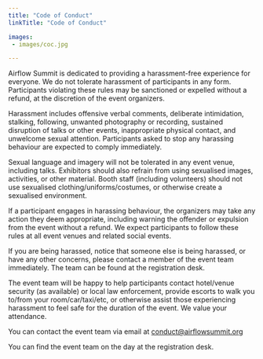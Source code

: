 ```yaml
---
title: "Code of Conduct"
linkTitle: "Code of Conduct"

images:
 - images/coc.jpg

---
```


Airflow Summit is dedicated to providing a harassment-free experience for everyone. We do not tolerate harassment of participants in any form. Participants violating these rules may be sanctioned or expelled without a refund, at the discretion of the event organizers.

Harassment includes offensive verbal comments, deliberate intimidation, stalking, following, unwanted photography or recording, sustained disruption of talks or other events, inappropriate physical contact, and unwelcome sexual attention. Participants asked to stop any harassing behaviour are expected to comply immediately.

Sexual language and imagery will not be tolerated in any event venue, including talks. Exhibitors should also refrain from using sexualised images, activities, or other material. Booth staff (including volunteers) should not use sexualised clothing/uniforms/costumes, or otherwise create a sexualised environment.

If a participant engages in harassing behaviour, the organizers may take any action they deem appropriate, including warning the offender or expulsion from the event without a refund. We expect participants to follow these rules at all event venues and related social events.

If you are being harassed, notice that someone else is being harassed, or have any other concerns, please contact a member of the event team immediately. The team can be found at the registration desk.

The event team will be happy to help participants contact hotel/venue security (as available) or local law enforcement, provide escorts to walk you to/from your room/car/taxi/etc, or otherwise assist those experiencing harassment to feel safe for the duration of the event. We value your attendance.

You can contact the event team via email at conduct@airflowsummit.org

You can find the event team on the day at the registration desk.